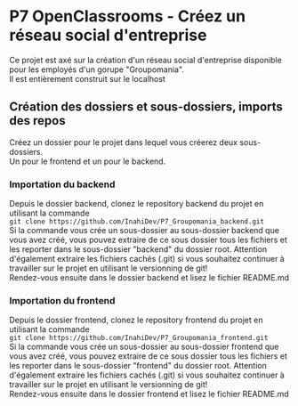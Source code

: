 # P7 OpenClassrooms - Créez un réseau social d'entreprise

Ce projet est axé sur la création d'un réseau social d'entreprise disponible pour les employés d'un gorupe "Groupomania". </br>
Il est entièrement construit sur le localhost

## Création des dossiers et sous-dossiers, imports des repos

Créez un dossier pour le projet dans lequel vous créerez deux sous-dossiers.</br>
Un pour le frontend et un pour le backend.

### Importation du backend

Depuis le dossier backend, clonez le repository backend du projet en utilisant la commande</br>
```git clone https://github.com/InahiDev/P7_Groupomania_backend.git```</br>
Si la commande vous crée un sous-dossier au sous-dossier backend que vous avez créé, vous pouvez extraire de ce sous dossier tous les fichiers et les reporter dans le sous-dossier "backend" du dossier root. Attention d'également extraire les fichiers cachés (.git) si vous souhaitez continuer à travailler sur le projet en utilisant le versionning de git!</br>
Rendez-vous ensuite dans le dossier backend et lisez le fichier README.md

### Importation du frontend

Depuis le dossier frontend, clonez le repository frontend du projet en utilisant la commande</br>
```git clone https://github.com/InahiDev/P7_Groupomania_frontend.git```</br>
Si la commande vous crée un sous-dossier au sous-dossier frontend que vous avez créé, vous pouvez extraire de ce sous dossier tous les fichiers et les reporter dans le sous-dossier "frontend" du dossier root. Attention d'également extraire les fichiers cachés (.git) si vous souhaitez continuer à travailler sur le projet en utilisant le versionning de git!</br>
Rendez-vous ensuite dans le dossier frontend et lisez le fichier README.md
